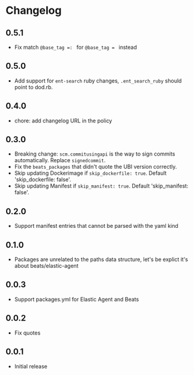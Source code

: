 # Changelog

## 0.5.1

* Fix match `@base_tag =: ` for `@base_tag = ` instead

## 0.5.0

* Add support for `ent-search` ruby changes, `.ent_search_ruby` should point to dod.rb.

## 0.4.0

* chore: add changelog URL in the policy

## 0.3.0

- Breaking change: `scm.commitusingapi` is the way to sign commits automatically. Replace `signedcommit`.
- Fix the `beats_packages` that didn't quote the UBI version correctly.
- Skip updating Dockerimage if `skip_dockerfile: true`. Default 'skip_dockerfile: false'.
- Skip updating Manifest if `skip_manifest: true`. Default 'skip_manifest: false'.

## 0.2.0

- Support manifest entries that cannot be parsed with the yaml kind

## 0.1.0

- Packages are unrelated to the paths data structure, let's be explict it's about beats/elastic-agent

## 0.0.3

- Support packages.yml for Elastic Agent and Beats

## 0.0.2

- Fix quotes

## 0.0.1

- Initial release
